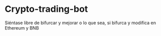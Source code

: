 # Crypto-trading-bot

Siéntase libre de bifurcar y mejorar o lo que sea, si bifurca y modifica en Ethereum y BNB
